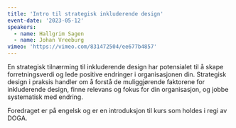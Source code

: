 ```yaml
---
title: 'Intro til strategisk inkluderende design'
event-date: '2023-05-12'
speakers:
  - name: Hallgrim Sagen
  - name: Johan Vreeburg
vimeo: 'https://vimeo.com/831472504/ee677b4857'
---
```


En strategisk tilnærming til inkluderende design har potensialet til å skape forretningsverdi og lede positive endringer i organisasjonen din. Strategisk design i praksis handler om å forstå de muliggjørende faktorene for inkluderende design, finne relevans og fokus for din organisasjon, og jobbe systematisk med endring.

Foredraget er på engelsk og er en introduksjon til kurs som holdes i regi av DOGA.